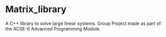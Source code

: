 # Matrix_library
A C++ library to solve large linear systems. Group Project made as part of the ACSE-6 Advanced Programming Module.
